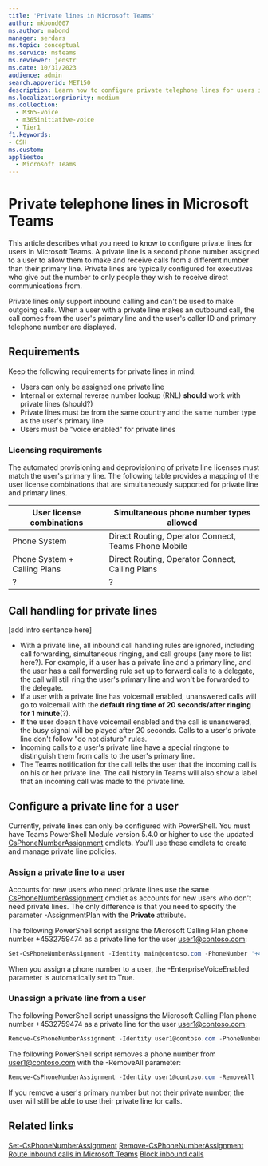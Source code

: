 ```yaml
---
title: 'Private lines in Microsoft Teams'
author: mkbond007
ms.author: mabond
manager: serdars
ms.topic: conceptual
ms.service: msteams
ms.reviewer: jenstr
ms.date: 10/31/2023
audience: admin
search.appverid: MET150
description: Learn how to configure private telephone lines for users in Microsoft Teams.
ms.localizationpriority: medium
ms.collection: 
  - M365-voice
  - m365initiative-voice
  - Tier1
f1.keywords:
- CSH
ms.custom: 
appliesto: 
  - Microsoft Teams
---
```


# Private telephone lines in Microsoft Teams

This article describes what you need to know to configure private lines for users in Microsoft Teams. A private line is a second phone number assigned to a user to allow them to make and receive calls from a different number than their primary line. Private lines are typically configured for executives who give out the number to only people they wish to receive direct communications from.

Private lines only support inbound calling and can't be used to make outgoing calls. When a user with a private line makes an outbound call, the call comes from the user's primary line and the user's caller ID and primary telephone number are displayed.

## Requirements

Keep the following requirements for private lines in mind:

- Users can only be assigned one private line
- Internal or external reverse number lookup (RNL) **should** work with private lines (should?)
- Private lines must be from the same country and the same number type as the user's primary line
- Users must be "voice enabled" for private lines

### Licensing requirements

The automated provisioning and deprovisioning of private line licenses must match the user's primary line. The following table provides a mapping of the user license combinations that are simultaneously supported for private line and primary lines.

|User license combinations|Simultaneous phone number types allowed|
|-----|-----|
|Phone System|Direct Routing, Operator Connect, Teams Phone Mobile|
|Phone System + Calling Plans|Direct Routing, Operator Connect, Calling Plans|
|?|?|

## Call handling for private lines

[add intro sentence here]

- With a private line, all inbound call handling rules are ignored, including call forwarding, simultaneous ringing, and call groups (any more to list here?). For example, if a user has a private line and a primary line, and the user has a call forwarding rule set up to forward calls to a delegate, the call will still ring the user's primary line and won't be forwarded to the delegate.
- If a user with a private line has voicemail enabled, unanswered calls will go to voicemail with the **default ring time of 20 seconds/after ringing for 1 minute**(?).
- If the user doesn't have voicemail enabled and the call is unanswered, the busy signal will be played after 20 seconds. Calls to a user's private line don't follow "do not disturb" rules.
- Incoming calls to a user's private line have a special ringtone to distinguish them from calls to the user's primary line.
- The Teams notification for the call tells the user that the incoming call is on his or her private line. The call history in Teams will also show a label that an incoming call was made to the private line.

## Configure a private line for a user

Currently, private lines can only be configured with PowerShell. You must have Teams PowerShell Module version 5.4.0 or higher to use the updated [CsPhoneNumberAssignment](/powershell/module/teams/set-csphonenumberassignment) cmdlets. You'll use these cmdlets to create and manage private line policies.

### Assign a private line to a user

Accounts for new users who need private lines use the same [CsPhoneNumberAssignment](/powershell/module/teams/set-csphonenumberassignment) cmdlet as accounts for new users who don't need private lines. The only difference is that you need to specify the parameter -AssignmentPlan with the **Private** attribute.

The following PowerShell script assigns the Microsoft Calling Plan phone number +4532759474 as a private line for the user user1@contoso.com:

```powershell
Set-CsPhoneNumberAssignment -Identity main@contoso.com -PhoneNumber '+4532759474' -PhoneNumberType CallingPlan -AssignmentCategory Private
```

When you assign a phone number to a user, the -EnterpriseVoiceEnabled parameter is automatically set to True.

### Unassign a private line from a user

The following PowerShell script unassigns the Microsoft Calling Plan phone number +4532759474 as a private line for the user user1@contoso.com:

```powershell
Remove-CsPhoneNumberAssignment -Identity user1@contoso.com -PhoneNumber +4532759474 -PhoneNumberType CallingPlan -AssignmentCategory Private
```

The following PowerShell script removes a phone number from user1@contoso.com with the -RemoveAll parameter:

```powershell
Remove-CsPhoneNumberAssignment -Identity user1@contoso.com -RemoveAll 
```

If you remove a user's primary number but not their private number, the user will still be able to use their private line for calls.

## Related links

[Set-CsPhoneNumberAssignment](/powershell/module/teams/set-csphonenumberassignment)
[Remove-CsPhoneNumberAssignment](/powershell/module/teams/remove-csphonenumberassignment)
[Route inbound calls in Microsoft Teams](inbound-call-routing.md)
[Block inbound calls](block-inbound-calls.md)
